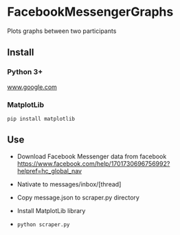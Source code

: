 # FacebookMessengerGraphs
Plots graphs between two participants

## Install
### Python 3+
www.google.com
### MatplotLib
```
pip install matplotlib
```

## Use
- Download Facebook Messenger data from facebook
https://www.facebook.com/help/1701730696756992?helpref=hc_global_nav

- Nativate to messages/inbox/[thread]

- Copy message.json to scraper.py directory

- Install MatplotLib library

- ```python scraper.py```
